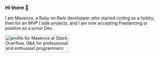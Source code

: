 ### Hi there 👋

I am Maxence, a Ruby on Rails developper who started coding as a hobby, then for an MVP / side projects, and I am now accepting Freelancing or position as a junior Dev.

<a href="https://stackoverflow.com/users/957185/maxence"><img src="https://stackoverflow.com/users/flair/957185.png" width="208" height="58" alt="profile for Maxence at Stack Overflow, Q&amp;A for professional and enthusiast programmers" title="profile for Maxence at Stack Overflow, Q&amp;A for professional and enthusiast programmers"></a>

<!--
**maxence33/maxence33** is a ✨ _special_ ✨ repository because its `README.md` (this file) appears on your GitHub profile.

Here are some ideas to get you started:

- 🔭 I’m currently working on ...
- 🌱 I’m currently learning ...
- 👯 I’m looking to collaborate on ...
- 🤔 I’m looking for help with ...
- 💬 Ask me about ...
- 📫 How to reach me: ...
- 😄 Pronouns: ...
- ⚡ Fun fact: ...
-->
